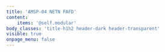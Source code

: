 ```yaml
---
title: 'AMSP-04 NETN FAFD'
content:
    items: '@self.modular'
body_classes: 'title-h1h2 header-dark header-transparent'
visible: true
onpage_menu: false
---
```


